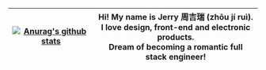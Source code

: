 | <a href="https://github.com/anuraghazra/github-readme-stats"><img align="center" src="https://github-readme-stats.vercel.app/api?username=JERRY-Z-J-R&theme=vue&hide=contribs&show_icons=true&include_all_commits=true" alt="Anurag's github stats" /></a> | Hi! My name is Jerry 周吉瑞 (zhōu jí ruì).<br>I love design, front-end and electronic products.<br>Dream of becoming a romantic full stack engineer! |
| ------------------------------------------------------------ | ------------------------------------------------------------ |
